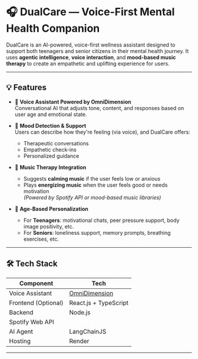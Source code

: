 # 🎧 DualCare — Voice-First Mental Health Companion

DualCare is an AI-powered, voice-first wellness assistant designed to support both teenagers and senior citizens in their mental health journey. It uses **agentic intelligence**, **voice interaction**, and **mood-based music therapy** to create an empathetic and uplifting experience for users.

---

## 💡 Features

- 🧠 **Voice Assistant Powered by OmniDimension**  
  Conversational AI that adjusts tone, content, and responses based on user age and emotional state.

- 🎯 **Mood Detection & Support**  
  Users can describe how they're feeling (via voice), and DualCare offers:
  - Therapeutic conversations
  - Empathetic check-ins
  - Personalized guidance

- 🎵 **Music Therapy Integration**  
  - Suggests **calming music** if the user feels low or anxious
  - Plays **energizing music** when the user feels good or needs motivation  
  *(Powered by Spotify API or mood-based music libraries)*

- 👥 **Age-Based Personalization**  
  - For **Teenagers**: motivational chats, peer pressure support, body image positivity, etc.  
  - For **Seniors**: loneliness support, memory prompts, breathing exercises, etc.

---

## 🛠️ Tech Stack

| Component | Tech |
|----------|------|
| Voice Assistant | [OmniDimension](https://omnidimension.ai/) |
| Frontend (Optional) | React.js + TypeScript |
| Backend | Node.js |
 Spotify Web API |
| AI Agent | LangChainJS |
| Hosting | Render |

---


